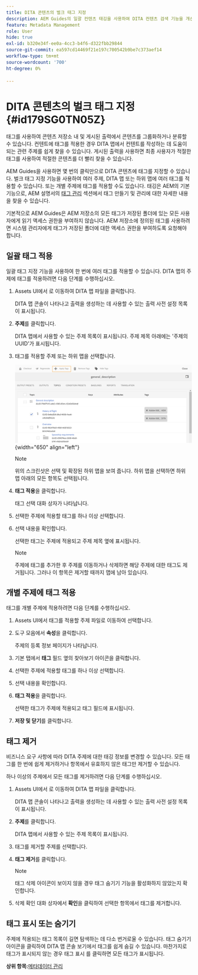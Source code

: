 ```yaml
---
title: DITA 콘텐츠의 벌크 태그 지정
description: AEM Guides의 일괄 컨텐츠 태깅을 사용하여 DITA 컨텐츠 검색 기능을 개선합니다. 단일 또는 여러 항목에서 일괄 태그를 적용, 제거, 표시 또는 숨기는 방법을 알아봅니다.
feature: Metadata Management
role: User
hide: true
exl-id: b320e34f-ee0a-4cc3-b4f6-d322fbb29844
source-git-commit: ea597cd14469f21e197c700542b9be7c373aef14
workflow-type: tm+mt
source-wordcount: '700'
ht-degree: 0%

---
```


# DITA 콘텐츠의 벌크 태그 지정 {#id179SG0TN05Z}

태그를 사용하여 콘텐츠 저장소 내 및 게시된 출력에서 콘텐츠를 그룹화하거나 분류할 수 있습니다. 컨텐트에 태그를 적용한 경우 DITA 맵에서 컨텐트를 작성하는 데 도움이 되는 관련 주제를 쉽게 찾을 수 있습니다. 게시된 출력을 사용하면 최종 사용자가 적절한 태그를 사용하여 적절한 콘텐츠를 더 빨리 찾을 수 있습니다.

AEM Guides을 사용하면 몇 번의 클릭만으로 DITA 콘텐츠에 태그를 지정할 수 있습니다. 벌크 태그 지정 기능을 사용하여 여러 주제, DITA 맵 또는 하위 맵에 여러 태그를 적용할 수 있습니다. 또는 개별 주제에 태그를 적용할 수도 있습니다. 태깅은 AEM의 기본 기능으로, AEM 설명서의 [태그 관리](https://experienceleague.adobe.com/docs/experience-manager-cloud-service/sites/authoring/features/tags.html?lang=en) 섹션에서 태그 만들기 및 관리에 대한 자세한 내용을 찾을 수 있습니다.

기본적으로 AEM Guides은 AEM 저장소의 모든 태그가 저장된 폴더에 있는 모든 사용자에게 읽기 액세스 권한을 부여하지 않습니다. AEM 저장소에 정의된 태그를 사용하려면 시스템 관리자에게 태그가 저장된 폴더에 대한 액세스 권한을 부여하도록 요청해야 합니다.

## 일괄 태그 적용

일괄 태그 지정 기능을 사용하여 한 번에 여러 태그를 적용할 수 있습니다. DITA 맵의 주제에 태그를 적용하려면 다음 단계를 수행하십시오.

1. Assets UI에서 로 이동하여 DITA 맵 파일을 클릭합니다.

   DITA 맵 콘솔이 나타나고 출력을 생성하는 데 사용할 수 있는 출력 사전 설정 목록이 표시됩니다.

1. **주제**&#x200B;를 클릭합니다.

   DITA 맵에서 사용할 수 있는 주제 목록이 표시됩니다. 주제 제목 아래에는 &#39;주제의 UUID&#39;가 표시됩니다.

1. 태그를 적용할 주제 또는 하위 맵을 선택합니다.

   ![](images/apply-tags-uuid.png){width="650" align="left"}


   >[!NOTE]
   >
   > 위의 스크린샷은 선택 및 확장된 하위 맵을 보여 줍니다. 하위 맵을 선택하면 하위 맵 아래의 모든 항목도 선택됩니다.

1. **태그 적용**&#x200B;을 클릭합니다.

   태그 선택 대화 상자가 나타납니다.

1. 선택한 주제에 적용할 태그를 하나 이상 선택합니다.

1. 선택 내용을 확인합니다.

   선택한 태그는 주제에 적용되고 주제 제목 옆에 표시됩니다.

   >[!NOTE]
   >
   > 주제에 태그를 추가한 후 주제를 이동하거나 삭제하면 해당 주제에 대한 태그도 제거됩니다. 그러나 이 항목은 제거할 때까지 맵에 남아 있습니다.


## 개별 주제에 태그 적용

태그를 개별 주제에 적용하려면 다음 단계를 수행하십시오.

1. Assets UI에서 태그를 적용할 주제 파일로 이동하여 선택합니다.

1. 도구 모음에서 **속성**&#x200B;을 클릭합니다.

   주제의 등록 정보 페이지가 나타납니다.

1. 기본 탭에서 **태그** 필드 옆의 찾아보기 아이콘을 클릭합니다.

1. 선택한 주제에 적용할 태그를 하나 이상 선택합니다.

1. 선택 내용을 확인합니다.

1. **태그 적용**&#x200B;을 클릭합니다.

   선택한 태그가 주제에 적용되고 태그 필드에 표시됩니다.

1. **저장 및 닫기**&#x200B;를 클릭합니다.


## 태그 제거

비즈니스 요구 사항에 따라 DITA 주제에 대한 태깅 정보를 변경할 수 있습니다. 모든 태그를 한 번에 쉽게 제거하거나 항목에서 유효하지 않은 태그만 제거할 수 있습니다.

하나 이상의 주제에서 모든 태그를 제거하려면 다음 단계를 수행하십시오.

1. Assets UI에서 로 이동하여 DITA 맵 파일을 클릭합니다.

   DITA 맵 콘솔이 나타나고 출력을 생성하는 데 사용할 수 있는 출력 사전 설정 목록이 표시됩니다.

1. **주제**&#x200B;를 클릭합니다.

   DITA 맵에서 사용할 수 있는 주제 목록이 표시됩니다.

1. 태그를 제거할 주제를 선택합니다.

1. **태그 제거**&#x200B;를 클릭합니다.

   >[!NOTE]
   >
   > 태그 삭제 아이콘이 보이지 않을 경우 태그 숨기기 기능을 활성화하지 않았는지 확인합니다.

1. 삭제 확인 대화 상자에서 **확인**&#x200B;을 클릭하여 선택한 항목에서 태그를 제거합니다.


## 태그 표시 또는 숨기기

주제에 적용되는 태그 목록이 길면 탐색하는 데 다소 번거로울 수 있습니다. 태그 숨기기 아이콘을 클릭하여 DITA 맵 콘솔 보기에서 태그를 쉽게 숨길 수 있습니다. 마찬가지로 태그가 표시되지 않는 경우 태그 표시 를 클릭하면 모든 태그가 표시됩니다.

**상위 항목:**&#x200B;[&#x200B;메타데이터 관리](manage-metadata.md)
